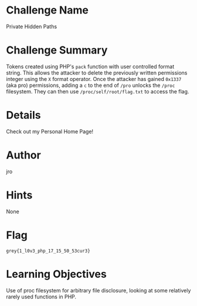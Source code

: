 # Challenge Name

Private Hidden Paths

# Challenge Summary

Tokens created using PHP's `pack` function with user controlled format string. This allows the attacker to delete the previously written permissions integer using the `X` format operator. Once the attacker has gained `0x1337` (aka pro) permissions, adding a `c` to the end of `/pro` unlocks the `/proc` filesystem. They can then use `/proc/self/root/flag.txt` to access the flag.

# Details

Check out my Personal Home Page!

# Author

jro

# Hints

None

# Flag

`grey{1_l0v3_php_17_15_50_53cur3}`

# Learning Objectives

Use of proc filesystem for arbitrary file disclosure, looking at some relatively rarely used functions in PHP.
